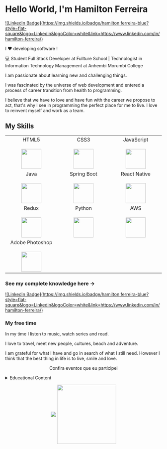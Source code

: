 # Hello World, I'm Hamilton Ferreira

 [![Linkedin Badge](https://img.shields.io/badge/hamilton ferreira-blue?style=flat-square&logo=Linkedin&logoColor=white&link=https://www.linkedin.com/in/hamilton-ferreira/)](https://www.linkedin.com/in/hamilton-ferreira/) 


I ❤️ developing software !

:computer: Student Full Stack Developer at Fullture School | Technologist in Information Technology Management at Anhembi Morumbi College  

I am passionate about learning new and challenging things. 

I was fascinated by the universe of web development and entered a process of career transition from health to programming. 

I believe that we have to love and have fun with the career we propose to act, that's why I see in programming the perfect place for me to live. I love to reinvent myself and work as a team.


## My Skills

<table>
  <tbody>
    <tr valign="top">
      <td width="25%" align="center">
        <span>HTML5</span><br><br>
        <img height="64px" src="https://cdn.svgporn.com/logos/html-5.svg">
      </td>     
     <td width="25%" align="center">
        <span>CSS3</span><br><br>
        <img height="64px" src="https://cdn.svgporn.com/logos/css-3.svg">
      </td>
      <td width="25%" align="center">
        <span>JavaScript</span><br><br>
        <img height="64px" src="https://cdn.svgporn.com/logos/javascript.svg">
      </td>
    </tr>   
    <tr valign="top">
       <td width="25%" align="center">
        <span>Java</span><br><br>
        <img height="64px" src="https://cdn.svgporn.com/logos/java.svg">
      </td>  
      <td width="25%" align="center">
        <span>Spring Boot</span><br><br>
        <img height="64px" src="https://cdn.svgporn.com/logos/spring.svg">
      </td>      
      <td width="25%" align="center">
        <span>React Native</span><br><br>
        <img height="64px" src="https://img.icons8.com/cute-clipart/64/000000/react-native.png">
      </td>
    </tr>    
    <tr valign="top">
       <td width="25%" align="center">
        <span>Redux</span><br><br>
        <img height="64px" src="https://cdn.svgporn.com/logos/redux.svg">
      </td>  
      <td width="25%" align="center">
        <span>Python</span><br><br>
        <img height="64px" src="https://cdn.svgporn.com/logos/python.svg">
      </td>  
       <td width="25%" align="center">
        <span>AWS</span><br><br>
        <img height="64px" src="https://cdn.svgporn.com/logos/aws.svg">
      </td>
     </tr>      
     <tr valign="top">
      <td width="25%" align="center">
        <span>Adobe Photoshop</span><br><br>
        <img height="64px"src="https://img.icons8.com/fluent/48/000000/adobe-photoshop.png">
      </td>
    </tr>
  </tbody>
</table>

### See my complete knowledge here -> 
 [![Linkedin Badge](https://img.shields.io/badge/hamilton ferreira-blue?style=flat-square&logo=Linkedin&logoColor=white&link=https://www.linkedin.com/in/hamilton-ferreira/)](https://www.linkedin.com/in/hamilton-ferreira/)
 
 
 ### My free time
 
In my time I listen to music, watch series and read.

 I love to travel, meet new people, cultures, beach and adventure.

I am grateful for what I have and go in search of what I still need. However I think that the best thing in life is to live, smile and love.

<p align="center">
  Confira eventos que eu participei
</p>

<details>
<summary>Educational Content</summary>
  
  
  | Title | Type | Role | Avenue | Date
  | :---: | :---: | :---: | :---:| :--------:|
  | Java Developer | Bootcamp | Speaker | Digital Inovation one|2021-05 
  | Code Anywhere | Bootcamp | Speaker | Digital Inovation one|2021-05   
</details>

<p width="50%" align="center">
  <img  align="center"  src="https://github-readme-stats.vercel.app/api?username=dev-hamilton&show_icons=true&theme=dracula">
  <img align="center" height="190px" src="https://github-readme-stats.anuraghazra1.vercel.app/api/top-langs/?username=dev-hamilton&layout=compact&theme=dracula"/>
</p>
